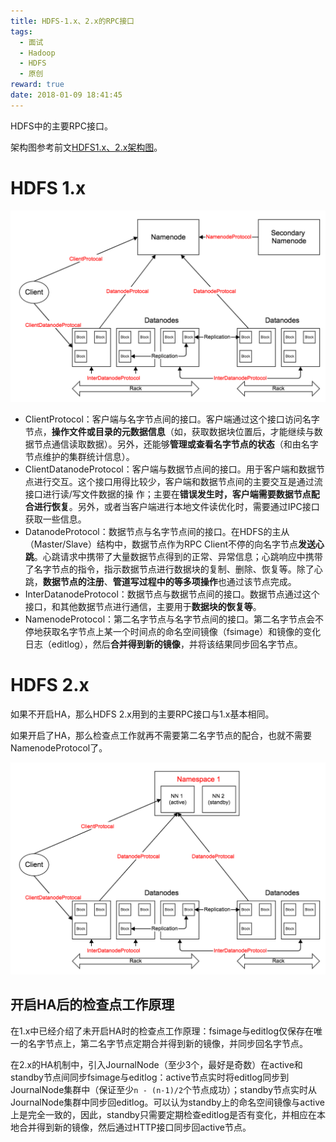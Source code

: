 ```yaml
---
title: HDFS-1.x、2.x的RPC接口
tags:
  - 面试
  - Hadoop
  - HDFS
  - 原创
reward: true
date: 2018-01-09 18:41:45
---
```


HDFS中的主要RPC接口。

架构图参考前文[HDFS1.x、2.x架构图](/2018/01/09/HDFS1.x、2.x架构图/)。

<!--more-->

# HDFS 1.x

![1.x的RPC接口](../../qiniu/static/images/HDFS-1.x、2.x的RPC接口/1.x的RPC接口.png)

* ClientProtocol：客户端与名字节点间的接口。客户端通过这个接口访问名字节点，**操作文件或目录的元数据信息**（如，获取数据块位置后，才能继续与数据节点通信读取数据）。另外，还能够**管理或查看名字节点的状态**（和由名字节点维护的集群统计信息）。
* ClientDatanodeProtocol：客户端与数据节点间的接口。用于客户端和数据节点进行交互。这个接口用得比较少，客户端和数据节点间的主要交互是通过流接口进行读/写文件数据的操 作；主要在**错误发生时，客户端需要数据节点配合进行恢复**。另外，或者当客户端进行本地文件读优化时，需要通过IPC接口获取一些信息。
* DatanodeProtocol：数据节点与名字节点间的接口。在HDFS的主从（Master/Slave）结构中，数据节点作为RPC Client不停的向名字节点**发送心跳**。心跳请求中携带了大量数据节点得到的正常、异常信息；心跳响应中携带了名字节点的指令，指示数据节点进行数据块的复制、删除、恢复等。除了心跳，**数据节点的注册**、**管道写过程中的等多项操作**也通过该节点完成。
* InterDatanodeProtocol：数据节点与数据节点间的接口。数据节点通过这个接口，和其他数据节点进行通信，主要用于**数据块的恢复等**。
* NamenodeProtocol：第二名字节点与名字节点间的接口。第二名字节点会不停地获取名字节点上某一个时间点的命名空间镜像（fsimage）和镜像的变化日志（editlog），然后**合并得到新的镜像**，并将该结果同步回名字节点。

# HDFS 2.x

如果不开启HA，那么HDFS 2.x用到的主要RPC接口与1.x基本相同。

如果开启了HA，那么检查点工作就再不需要第二名字节点的配合，也就不需要NamenodeProtocol了。

![2.x的RPC接口](../../qiniu/static/images/HDFS-1.x、2.x的RPC接口/2.x的RPC接口.png)

## 开启HA后的检查点工作原理

在1.x中已经介绍了未开启HA时的检查点工作原理：fsimage与editlog仅保存在唯一的名字节点上，第二名字节点定期合并得到新的镜像，并同步回名字节点。

在2.x的HA机制中，引入JournalNode（至少3个，最好是奇数）在active和standby节点间同步fsimage与editlog：active节点实时将editlog同步到JournalNode集群中（保证至少`n - (n-1)/2`个节点成功）；standby节点实时从JournalNode集群中同步回editlog。可以认为standby上的命名空间镜像与active上是完全一致的，因此，standby只需要定期检查editlog是否有变化，并相应在本地合并得到新的镜像，然后通过HTTP接口同步回active节点。
